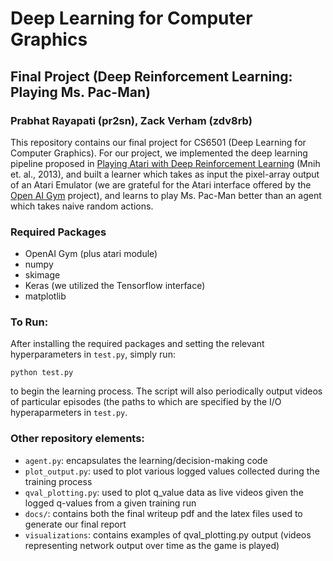 # Deep Learning for Computer Graphics
## Final Project (Deep Reinforcement Learning: Playing Ms. Pac-Man)
### Prabhat Rayapati (pr2sn), Zack Verham (zdv8rb)


This repository contains our final project for CS6501 (Deep Learning for Computer Graphics). For our project, we implemented the deep learning pipeline proposed in [Playing Atari with Deep Reinforcement Learning](https://www.cs.toronto.edu/~vmnih/docs/dqn.pdf) (Mnih et. al., 2013), and built a learner which takes as input the pixel-array output of an Atari Emulator (we are grateful for the Atari interface offered by the [Open AI Gym](https://gym.openai.com/) project), and learns to play Ms. Pac-Man better than an agent which takes naive random actions.


### Required Packages
- OpenAI Gym (plus atari module)
- numpy
- skimage
- Keras (we utilized the Tensorflow interface)
- matplotlib

### To Run:
After installing the required packages and setting the relevant hyperparameters in ```test.py```, simply run:

```python test.py```

to begin the learning process. The script will also periodically output videos of particular episodes (the paths to which are specified by the I/O hyperaparmeters in ```test.py```.


### Other repository elements:
- ```agent.py```: encapsulates the learning/decision-making code
- ```plot_output.py```: used to plot various logged values collected during the training process
- ```qval_plotting.py```: used to plot q_value data as live videos given the logged q-values from a given training run
- ```docs/```: contains both the final writeup pdf and the latex files used to generate our final report
- ```visualizations```: contains examples of qval_plotting.py output (videos representing network output over time as the game is played)
